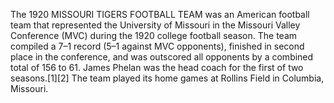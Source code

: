The 1920 MISSOURI TIGERS FOOTBALL TEAM was an American football team that represented the University of Missouri in the Missouri Valley Conference (MVC) during the 1920 college football season. The team compiled a 7–1 record (5–1 against MVC opponents), finished in second place in the conference, and was outscored all opponents by a combined total of 156 to 61. James Phelan was the head coach for the first of two seasons.[1][2] The team played its home games at Rollins Field in Columbia, Missouri.
